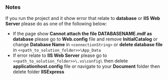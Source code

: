 ### Notes

If you run the project and it show error that relate to **database** or **IIS Web Server** please do as one of the following below:

* If the page show **Cannot attach the file DATABASENAME.mdf as database** please go to **Web.config** file and remove **InitialCatalog** or change **Database Name** in ```<connectionString>``` or **delete database file** in ```<<path_to_solution_folder>>\App_Data```
* If error relate to **IIS Web Server** please go to ```<<path_to_solution_folder>>\.vs\config\``` then delete **applicationhost.config** file or navigate to your **Document** folder then delete folder **IISExpress**
